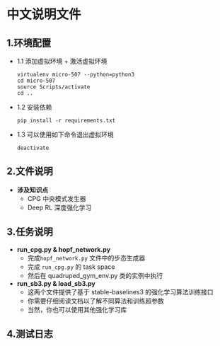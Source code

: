 # 中文说明文件


## 1.环境配置
- 1.1 添加虚拟环境 + 激活虚拟环境
    ```  
    virtualenv micro-507 --python=python3
    cd micro-507
    source Scripts/activate
    cd ..
    ```
- 1.2 安装依赖
    ```
    pip install -r requirements.txt
    ```
- 1.3 可以使用如下命令退出虚拟环境   
  ```
  deactivate
  ```


## 2.文件说明
- **涉及知识点**
  - CPG 中央模式发生器
  - Deep RL 深度强化学习


## 3.任务说明
- **run_cpg.py & hopf_network.py**
  - 完成`hopf_network.py` 文件中的步态生成器
  - 完成 `run_cpg.py` 的 task space
  - 然后在 quadruped_gym_env.py 类的实例中执行
- **run_sb3.py & load_sb3.py**
  - 这两个文件提供了基于 stable-baselines3 的强化学习算法训练接口
  - 你需要仔细阅读文档以了解不同算法和训练超参数
  - 当然，你也可以使用其他强化学习库


## 4.测试日志
